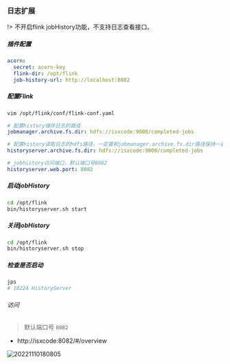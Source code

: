 ### 日志扩展

!> 不开启flink jobHistory功能，不支持日志查看接口。

##### 插件配置

```yml
acorn:
  secret: acorn-key
  flink-dir: /opt/flink
  job-history-url: http://localhost:8082
```

##### 配置Flink

```bash
vim /opt/flink/conf/flink-conf.yaml
```

```yaml
# 配置history储存日志的路径
jobmanager.archive.fs.dir: hdfs://isxcode:9000/completed-jobs

# 配置history读取日志的hdfs路径，一定要和jobmanager.archive.fs.dir路径保持一直
historyserver.archive.fs.dir: hdfs://isxcode:9000/completed-jobs

# jobhistory访问端口，默认端口号8082
historyserver.web.port: 8082
```

##### 启动jobHistory

```bash
cd /opt/flink
bin/historyserver.sh start
```

##### 关闭jobHistory

```bash
cd /opt/flink
bin/historyserver.sh stop
```

##### 检查是否启动

```bash
jps
# 10224 HistoryServer
```

###### 访问

> 默认端口号 `8082`

- http://isxcode:8082/#/overview

![20221110180805](https://img.isxcode.com/picgo/20221110180805.png)
